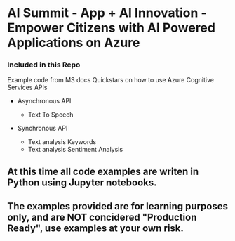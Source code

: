 # AI Summit - App + AI Innovation - Empower Citizens with AI Powered Applications on Azure

### Included in this Repo
Example code from MS docs Quickstars on how to use Azure Cognitive Services APIs

* Asynchronous API
    * Text To Speech

* Synchronous API
    * Text analysis Keywords
    * Text analysis Sentiment Analysis


## At this time all code examples are writen in Python using Jupyter notebooks. 
## The examples provided are for learning purposes only, and are NOT concidered "Production Ready", use examples at your own risk.